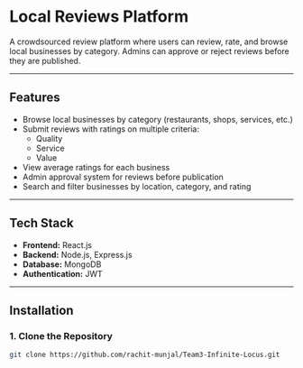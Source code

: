 # Local Reviews Platform
A crowdsourced review platform where users can review, rate, and browse local businesses by category. Admins can approve or reject reviews before they are published.

---

## Features
- Browse local businesses by category (restaurants, shops, services, etc.)
- Submit reviews with ratings on multiple criteria:
  - Quality
  - Service
  - Value
- View average ratings for each business
- Admin approval system for reviews before publication
- Search and filter businesses by location, category, and rating

---

## Tech Stack
- **Frontend:** React.js
- **Backend:** Node.js, Express.js
- **Database:** MongoDB
- **Authentication:** JWT

---

## Installation

### 1. Clone the Repository
```bash
git clone https://github.com/rachit-munjal/Team3-Infinite-Locus.git
